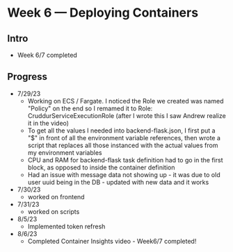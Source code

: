 # Week 6 — Deploying Containers

## Intro
- Week 6/7 completed

## Progress
- 7/29/23
   - Working on ECS / Fargate. I noticed the Role we created was named "Policy" on the end so I remamed it to Role: CruddurServiceExecutionRole (after I wrote this I saw Andrew realize it in the video)
   - To get all the values I needed into backend-flask.json, I first put a "$" in front of all the environment variable references, then wrote a script that replaces all those instanced with the actual values from my environment variables
   - CPU and RAM for backend-flask task definition had to go in the first block, as opposed to inside the container definition
   - Had an issue with message data not showing up - it was due to old user uuid being in the DB - updated with new data and it works
 - 7/30/23
   - worked on frontend
 - 7/31/23
   - worked on scripts
 - 8/5/23
   - Implemented token refresh
 - 8/6/23
   - Completed Container Insights video - Week6/7 completed!